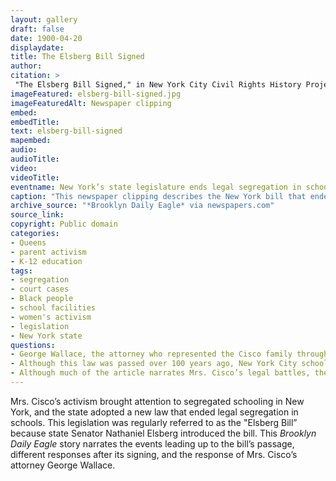 ```yaml
--- 
layout: gallery
draft: false
date: 1900-04-20
displaydate: 
title: The Elsberg Bill Signed
author: 
citation: >
 "The Elsberg Bill Signed," in New York City Civil Rights History Project, Accessed: [Month Day, Year], https://nyccivilrightshistory.org/topics/black-latina-women/cisco-resisting-segregation/elsberg-bill-signed."
imageFeatured: elsberg-bill-signed.jpg
imageFeaturedAlt: Newspaper clipping
embed: 
embedTitle: 
text: elsberg-bill-signed
mapembed: 
audio: 
audioTitle: 
video: 
videoTitle: 
eventname: New York’s state legislature ends legal segregation in schools
caption: "This newspaper clipping describes the New York bill that ended legal segregation in schools. It was called the \"Elsberg Bill\" because it had been proposed by Senator Elsberg."
archive_source: "*Brooklyn Daily Eagle* via newspapers.com"
source_link: 
copyright: Public domain
categories: 
- Queens
- parent activism
- K-12 education 
tags: 
- segregation 
- court cases  
- Black people 
- school facilities
- women's activism
- legislation
- New York state
questions:
- George Wallace, the attorney who represented the Cisco family throughout its legal battle for desegregation, is quoted at length in the end of the article. What is he saying here? How would you put it in your own words? 
- Although this law was passed over 100 years ago, New York City schools still remain some of the most segregated in the country. Why do you think that is? How might Wallace’s way of talking about the “Elsberg Bill” help explain why segregation continues?
- Although much of the article narrates Mrs. Cisco’s legal battles, there is not a single quote from her in the story. Why might that be? Why do you think the paper did not include her voice in the article?
--- 
```


Mrs. Cisco’s activism brought attention to segregated schooling in New York, and the state adopted a new law that ended legal segregation in schools. This legislation was regularly referred to as the "Elsberg Bill” because state Senator Nathaniel Elsberg introduced the bill. This *Brooklyn Daily Eagle* story narrates the events leading up to the bill’s passage, different responses after its signing, and the response of Mrs. Cisco’s attorney George Wallace.
